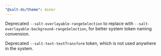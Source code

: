 ```yaml
---
"@salt-ds/theme": minor
---
```


Deprecated `--salt-overlayable-rangeSelection` to replace with `--salt-overlayable-background-rangeSelection`, for better system token naming convension.

Deprecated `--salt-text-textTransform` token, which is not used anywhere in the system.
